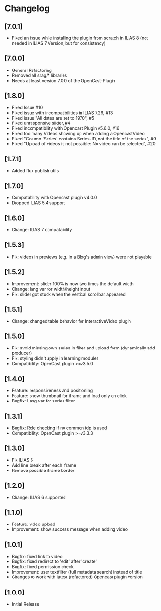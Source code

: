 # Changelog

## [7.0.1]
- Fixed an issue while installing the plugin from scratch in ILIAS 8 (not 
  needed in ILIAS 7 Version, but for consistency)

## [7.0.0]
- General Refactoring
- Removed all srag/* libraries
- Needs at least version 7.0.0 of the OpenCast-Plugin

## [1.8.0]
- Fixed Issue #10
- Fixed issue with incompatibilities in ILIAS 7.26, #13
- Fixed issue "All dates are set to 1970", #5
- Fixed unresponsive slider, #4
- Fixed incompatibility with Opencast Plugin v5.6.0, #16
- Fixed too many Videos showing up when adding a OpencastVideo
- Fixed "Column 'Series' contains Series-ID, not the title of the series", #9
- Fixed "Upload of videos is not possible: No video can be selected", #20

## [1.7.1]
- Added flux publish utils

## [1.7.0]
- Compatability with Opencast plugin v4.0.0
- Dropped ILIAS 5.4 support

## [1.6.0]
- Change: ILIAS 7 compatability

## [1.5.3]
- Fix: videos in previews (e.g. in a Blog's admin view) were not playable

## [1.5.2]
- Improvement: slider 100% is now two times the default width
- Change: lang var for width/height input
- Fix: slider got stuck when the vertical scrollbar appeared

## [1.5.1]
- Change: changed table behavior for InteractiveVideo plugin 

## [1.5.0]
- Fix: avoid missing own series in filter and upload form (dynamically add producer)
- Fix: styling didn't apply in learning modules
- Compatibility: OpenCast plugin >=v3.5.0

## [1.4.0]
- Feature: responsiveness and positioning
- Feature: show thumbnail for iframe and load only on click
- Bugfix: Lang var for series filter

## [1.3.1]
- Bugfix: Role checking if no common idp is used
- Compatibility: OpenCast plugin >=v3.3.3

## [1.3.0]
- Fix ILIAS 6
- Add line break after each iframe
- Remove possible iframe border

## [1.2.0]
- Change: ILIAS 6 supported

## [1.1.0]
- Feature: video upload
- Improvement: show success message when adding video

## [1.0.1]
- Bugfix: fixed link to video
- Bugfix: fixed redirect to 'edit' after 'create'
- Bugfix: fixed permission check
- Improvement: user textfilter (full metadata search) instead of title
- Changes to work with latest (refactored) Opencast plugin version

## [1.0.0]
- Initial Release

